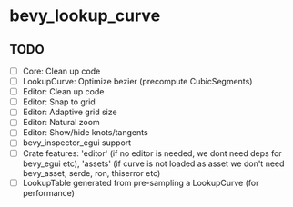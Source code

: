 # bevy_lookup_curve

## TODO
- [ ] Core: Clean up code
- [ ] LookupCurve: Optimize bezier (precompute CubicSegments)
- [ ] Editor: Clean up code
- [ ] Editor: Snap to grid
- [ ] Editor: Adaptive grid size
- [ ] Editor: Natural zoom
- [ ] Editor: Show/hide knots/tangents
- [ ] bevy_inspector_egui support
- [ ] Crate features: 'editor' (if no editor is needed, we dont need deps for bevy_egui etc), 'assets' (if curve is not loaded as asset we don't need bevy_asset, serde, ron, thiserror etc)
- [ ] LookupTable generated from pre-sampling a LookupCurve (for performance)